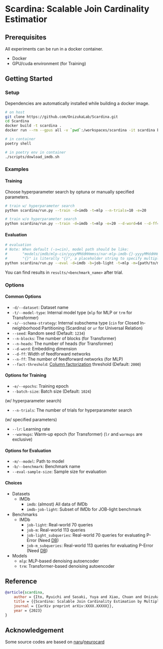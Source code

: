 # Scardina: Scalable Join Cardinality Estimatior

## Prerequisites
All experiments can be run in a docker container.

* Docker
* GPU/cuda environment (for Training)


## Getting Started
### Setup
Dependencies are automatically installed while building a docker image.

```bash
# on host
git clone https://github.com/OnizukaLab/Scardina.git
cd Scardina
docker build -t scardina .
docker run --rm --gpus all -v `pwd`:/workspaces/scardina -it scardina bash

# in container
poetry shell

# in poetry env in container
./scripts/dowload_imdb.sh
```


### Examples
#### Training
Choose hyperparameter search by optuna or manually specified parameters.
```bash
# train w/ hyperparameter search
python scardina/run.py --train -d=imdb -t=mlp --n-trials=10 -e=20

# train w/o hyperparameter search
python scardina/run.py --train -d=imdb -t=mlp -e=20 --d-word=64 --d-ff=256 --n-ff=4 --lr=5e-4
```


#### Evaluation
```bash
# evaluation
# Note: When default (-s=cin), model path should be like:
#       "models/imdb/mlp-cin/yyyyMMddHHmmss/nar-mlp-imdb-{}-yyyyMMddHHmmss.pt".
#       "{}" is literally "{}", a placeholder string to specify multiple models
python scardina/run.py --eval -d=imdb -b=job-light -t=mlp -m={path/to/model.pt}
```
You can find results in `results/<benchmark_name>` after trial.


### Options
#### Common Options
* `-d/--dataset`: Dataset name
* `-t/--model-type`: Internal model type (`mlp` for MLP or `trm` for Transformer)
* `-s/--schema-strategy`: Internal subschema type (`cin` for Closed In-neighborhood Partitioning (Scardina) or `ur` for Universal Relation)
* `--seed`: Random seed (Default: `1234`)
* `--n-blocks`: The number of blocks (for Transformer)
* `--n-heads`: The number of heads (for Transformer)
* `--d-word`: Embedding dimension
* `--d-ff`: Width of feedforward networks
* `--n-ff`: The number of feedforward networks (for MLP)
* `--fact-threshold`: [Column factorization](https://speakerdeck.com/zongheng/neurocard-one-cardinality-estimator-for-all-tables?slide=27) threshold (Default: `2000`)

#### Options for Training
* `-e/--epochs`: Training epoch
* `--batch-size`: Batch size (Default: `1024`)

(w/ hyperparameter search)
* `--n-trials`: The number of trials for hyperparameter search

(w/ specified parameters)
* `--lr`: Learning rate
* `--warmups`: Warm-up epoch (for Transformer) (`lr` and `warmups` are exclusive)

#### Options for Evaluation
* `-m/--model`: Path to model
* `-b/--benchmark`: Benchmark name
* `--eval-sample-size`: Sample size for evaluation

#### Choices
* Datasets
    * IMDb
        * `imdb`: (almost) All data of IMDb
        * `imdb-job-light`: Subset of IMDb for JOB-light benchmark
* Benchmarks
    * IMDb
        * `job-light`: Real-world 70 queries
        * `job-m`: Real-world 113 queries
        * `job-light_subqueries`: Real-world 70 queries for evaluating P-Error (Need [DB](https://github.com/OnizukaLab/CEB))
        * `job-m_subqueries`: Real-world 113 queries for evaluating P-Error (Need [DB](https://github.com/OnizukaLab/CEB))
* Models
    * `mlp`: MLP-based denoising autoencoder
    * `trm`: Transformer-based denoising autoencoder


## Reference
```bib
@article{scardina,
    author = {Ito, Ryuichi and Sasaki, Yuya and Xiao, Chuan and Onizuka, Makoto},
    title = {{Scardina: Scalable Join Cardinality Estimation by Multiple Density Estimators}},
    journal = {{arXiv preprint arXiv:XXXX.XXXXX}},
    year = {2023}
}
```


## Acknowledgement
Some source codes are based on [naru](https://github.com/naru-project/naru)/[neurocard](https://github.com/neurocard/neurocard)
